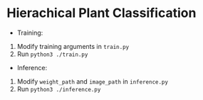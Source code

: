 # Hierachical Plant Classification

- Training:
1.  Modify training arguments in ```train.py```  
2. Run
``` python3 ./train.py ```

- Inference:
1. Modify `weight_path` and `image_path` in `inference.py`
2. Run
``` python3 ./inference.py ```
